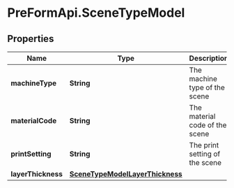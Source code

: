 # PreFormApi.SceneTypeModel

## Properties

Name | Type | Description | Notes
------------ | ------------- | ------------- | -------------
**machineType** | **String** | The machine type of the scene | [optional] 
**materialCode** | **String** | The material code of the scene | [optional] 
**printSetting** | **String** | The print setting of the scene | [optional] 
**layerThickness** | [**SceneTypeModelLayerThickness**](SceneTypeModelLayerThickness.md) |  | [optional] 


